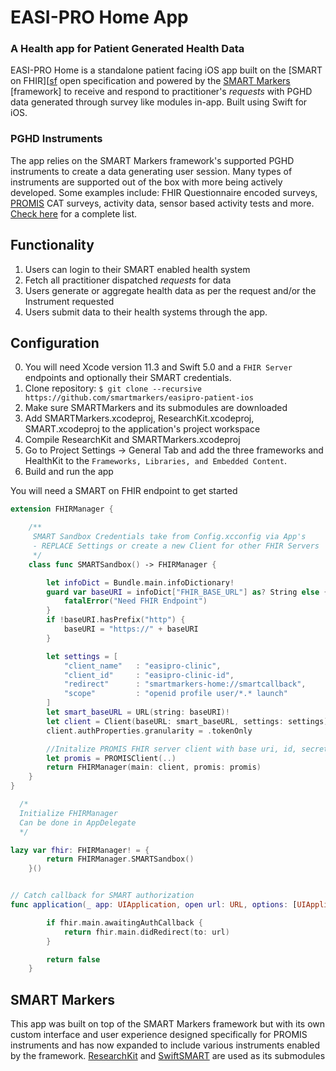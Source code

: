 EASI-PRO Home App
================

### A Health app for Patient Generated Health Data

EASI-PRO Home is a standalone patient facing iOS app built on the [SMART on FHIR][[sf] open specification and powered by the [SMART Markers][sm] [framework] to receive and respond to practitioner's _requests_ with PGHD data generated through survey like modules in-app. Built using Swift for iOS.

### PGHD Instruments

The app relies on the SMART Markers framework's supported PGHD instruments to create a data generating user session. Many types of instruments are supported out of the box with more being actively developed. Some examples include: FHIR Questionnaire encoded surveys, [PROMIS][promis] CAT surveys, activity data, sensor based activity tests and more. [Check here][ilist] for a complete list.


Functionality
-------------

1. Users can login to their SMART enabled health system
2. Fetch all practitioner dispatched _requests_ for data
3. Users generate or aggregate health data as per the request and/or the Instrument requested
4. Users submit data to their health systems through the app.


Configuration
------------
0. You will need Xcode version 11.3 and Swift 5.0 and a `FHIR Server` endpoints and optionally their SMART credentials.
1. Clone repository: `$ git clone --recursive https://github.com/smartmarkers/easipro-patient-ios`
2. Make sure SMARTMarkers and its submodules are downloaded
1. Add SMARTMarkers.xcodeproj, ResearchKit.xcodeproj, SMART.xcodeproj to the application's project workspace
4. Compile ResearchKit and SMARTMarkers.xcodeproj
5. Go to Project Settings -> General Tab and add the three frameworks and HealthKit to the `Frameworks, Libraries, and Embedded Content`.
6. Build and run the app


You will need a SMART on FHIR endpoint to get started
```swift
extension FHIRManager {

    /**
     SMART Sandbox Credentials take from Config.xcconfig via App's
     - REPLACE Settings or create a new Client for other FHIR Servers
     */
    class func SMARTSandbox() -> FHIRManager {

        let infoDict = Bundle.main.infoDictionary!
        guard var baseURI = infoDict["FHIR_BASE_URL"] as? String else {
            fatalError("Need FHIR Endpoint")
        }
        if !baseURI.hasPrefix("http") {
            baseURI = "https://" + baseURI
        }

        let settings = [
            "client_name"   : "easipro-clinic",
            "client_id"     : "easipro-clinic-id",
            "redirect"      : "smartmarkers-home://smartcallback",
            "scope"         : "openid profile user/*.* launch"
        ]
        let smart_baseURL = URL(string: baseURI)!
        let client = Client(baseURL: smart_baseURL, settings: settings)
        client.authProperties.granularity = .tokenOnly

        //Initalize PROMIS FHIR server client with base uri, id, secret
        let promis = PROMISClient(..)
        return FHIRManager(main: client, promis: promis)
    }
}

  /*
  Initialize FHIRManager
  Can be done in AppDelegate
  */

lazy var fhir: FHIRManager! = {
        return FHIRManager.SMARTSandbox()
    }()


// Catch callback for SMART authorization
func application(_ app: UIApplication, open url: URL, options: [UIApplicationOpenURLOptionsKey : Any] = [:]) -> Bool {

        if fhir.main.awaitingAuthCallback {
            return fhir.main.didRedirect(to: url)
        }

        return false
    }
```

SMART Markers
-------------
This app was built on top of the SMART Markers framework but with its own custom interface and user experience designed specifically for PROMIS instruments and has now expanded to include various instruments enabled by the framework. [ResearchKit][rk] and [SwiftSMART][sw] are used as its submodules


[sm]: https://github.com/smartmarkers/smartmarkers-ios
[sf]: https://docs.smarthealthit.org
[promis]: https://healthmeasures.net
[ilist]: https://github.com/SMARTMarkers/smartmarkers-ios/tree/master/Sources/Instruments
[rk]: https://researchkit.org
[sw]: https://github.com/smart-on-fhir/Swift-SMART


